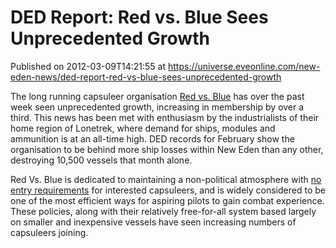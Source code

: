 # DED Report: Red vs. Blue Sees Unprecedented Growth
Published on 2012-03-09T14:21:55 at https://universe.eveonline.com/new-eden-news/ded-report-red-vs-blue-sees-unprecedented-growth

The long running capsuleer organisation [Red vs. Blue](https://forums.eveonline.com/default.aspx?g=posts&t=6408&find=unread) has over the past week seen unprecedented growth, increasing in membership by over a third. This news has been met with enthusiasm by the industrialists of their home region of Lonetrek, where demand for ships, modules and ammunition is at an all-time high. DED records for February show the organisation to be behind more ship losses within New Eden than any other, destroying 10,500 vessels that month alone.

Red Vs. Blue is dedicated to maintaining a non-political atmosphere with [no entry requirements](https://forums.eveonline.com/default.aspx?g=posts&t=6408) for interested capsuleers, and is widely considered to be one of the most efficient ways for aspiring pilots to gain combat experience.  These policies, along with their relatively free-for-all system based largely on smaller and inexpensive vessels have seen increasing numbers of capsuleers joining.
